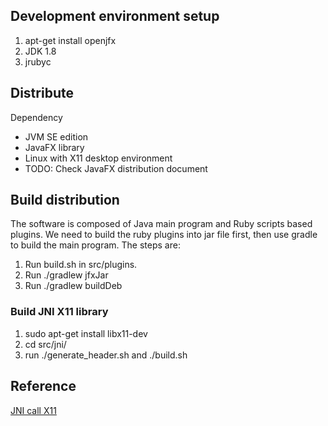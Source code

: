 

## Development environment setup

1. apt-get install openjfx
2. JDK 1.8
3. jrubyc

## Distribute

Dependency

- JVM SE edition
- JavaFX library
- Linux with X11 desktop environment
- TODO: Check JavaFX distribution document

## Build distribution

The software is composed of Java main program and Ruby scripts based plugins. We need to build the ruby plugins into jar file first, then use gradle to build the main program. The steps are:

1. Run build.sh in src/plugins.
2. Run ./gradlew jfxJar
3. Run ./gradlew buildDeb

### Build JNI X11 library

1. sudo apt-get install libx11-dev
2. cd src/jni/
3. run ./generate_header.sh and ./build.sh

## Reference


[JNI call X11](http://codequirks.blogspot.ca/2008/06/using-xlib-with-jni.html)

